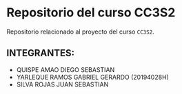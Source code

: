 # Repositorio del curso CC3S2
Repositorio relacionado al proyecto del curso `CC3S2`.
## INTEGRANTES:
- QUISPE AMAO DIEGO SEBASTIAN 
- YARLEQUE RAMOS GABRIEL GERARDO (20194028H)
- SILVA ROJAS JUAN SEBASTIAN
